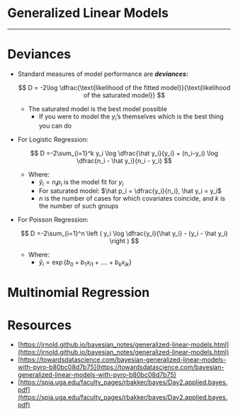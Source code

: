 # Generalized Linear Models

---

# Deviances

- Standard measures of model performance are ***deviances:***
    
    $$
    D = -2\log \dfrac{\text{likelihood of the fitted model}}{\text{likelihood of the saturated model}}
    $$
    
    - The saturated model is the best model possible
        - If you were to model the $y_i$’s themselves which is the best thing you can do
- For Logistic Regression:
    
    $$
    D =-2\sum_{i=1}^k y_i \log \dfrac{\hat y_i}{y_i} + (n_i-y_i) \log \dfrac{n_i - \hat y_i}{n_i - y_i}
    $$
    
    - Where:
        - $\hat y_i = n_ip_i$ is the model fit for $y_i$
        - For saturated model: $\hat p_i = \dfrac{y_i}{n_i}, \hat y_i = y_i$
        - $n$ is the number of cases for which covariates coincide, and $k$ is the number of such groups
- For Poisson Regression:
    
    $$
    D =-2\sum_{i=1}^n \left ( y_i \log \dfrac{y_i}{\hat y_i} - (y_i - \hat y_i) \right )
    $$
    
    - Where:
        - $\hat y_i = \exp \lbrace b_0 + b_1x_{i1} + .... + b_kx_{ik} \rbrace$

# Multinomial Regression

# Resources

- [https://jrnold.github.io/bayesian_notes/generalized-linear-models.html](https://jrnold.github.io/bayesian_notes/generalized-linear-models.html)
- [https://towardsdatascience.com/bayesian-generalized-linear-models-with-pyro-b80bc08d7b75](https://towardsdatascience.com/bayesian-generalized-linear-models-with-pyro-b80bc08d7b75)
- [https://spia.uga.edu/faculty_pages/rbakker/bayes/Day2.applied.bayes.pdf](https://spia.uga.edu/faculty_pages/rbakker/bayes/Day2.applied.bayes.pdf)